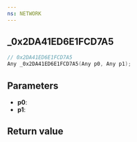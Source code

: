 ```yaml
---
ns: NETWORK
---
```

## _0x2DA41ED6E1FCD7A5

```c
// 0x2DA41ED6E1FCD7A5
Any _0x2DA41ED6E1FCD7A5(Any p0, Any p1);
```


## Parameters
* **p0**: 
* **p1**: 

## Return value
